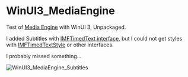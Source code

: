 # WinUI3_MediaEngine

Test of [Media Engine](https://docs.microsoft.com/en-us/windows/win32/api/mfmediaengine/nn-mfmediaengine-imfmediaengine) with WinUI 3, Unpackaged.

I added Subtitles with [IMFTimedText interface](https://docs.microsoft.com/en-us/windows/win32/api/mfmediaengine/nn-mfmediaengine-imftimedtext), but I could not get styles
with [IMFTimedTextStyle](https://docs.microsoft.com/en-us/windows/win32/api/mfmediaengine/nn-mfmediaengine-imftimedtextstyle) or other interfaces.

I probably missed something...

![WinUI3_MediaEngine_Subtitles](https://user-images.githubusercontent.com/22345506/171829332-de82bf43-19f7-49f0-bdbd-a4f9d440e89f.jpg)
